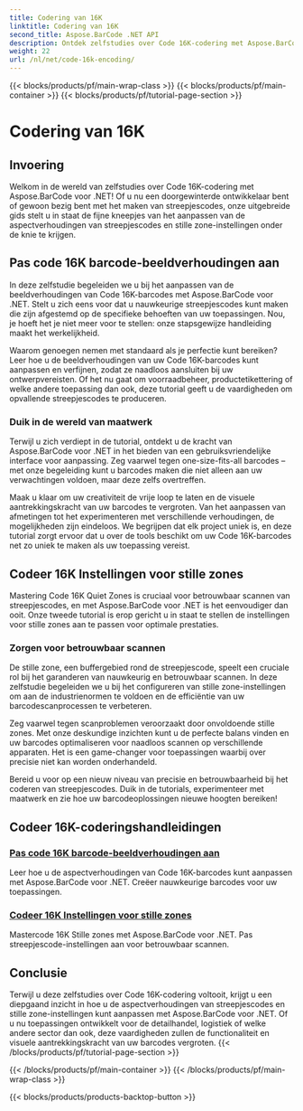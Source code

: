 ```yaml
---
title: Codering van 16K
linktitle: Codering van 16K
second_title: Aspose.BarCode .NET API
description: Ontdek zelfstudies over Code 16K-codering met Aspose.BarCode voor .NET. Pas de aspectverhoudingen van streepjescodes en stille zone-instellingen aan voor nauwkeurig en betrouwbaar scannen in uw toepassingen.
weight: 22
url: /nl/net/code-16k-encoding/
---
```


{{< blocks/products/pf/main-wrap-class >}}
{{< blocks/products/pf/main-container >}}
{{< blocks/products/pf/tutorial-page-section >}}

# Codering van 16K


## Invoering

Welkom in de wereld van zelfstudies over Code 16K-codering met Aspose.BarCode voor .NET! Of u nu een doorgewinterde ontwikkelaar bent of gewoon bezig bent met het maken van streepjescodes, onze uitgebreide gids stelt u in staat de fijne kneepjes van het aanpassen van de aspectverhoudingen van streepjescodes en stille zone-instellingen onder de knie te krijgen.

## Pas code 16K barcode-beeldverhoudingen aan

In deze zelfstudie begeleiden we u bij het aanpassen van de beeldverhoudingen van Code 16K-barcodes met Aspose.BarCode voor .NET. Stelt u zich eens voor dat u nauwkeurige streepjescodes kunt maken die zijn afgestemd op de specifieke behoeften van uw toepassingen. Nou, je hoeft het je niet meer voor te stellen: onze stapsgewijze handleiding maakt het werkelijkheid.

Waarom genoegen nemen met standaard als je perfectie kunt bereiken? Leer hoe u de beeldverhoudingen van uw Code 16K-barcodes kunt aanpassen en verfijnen, zodat ze naadloos aansluiten bij uw ontwerpvereisten. Of het nu gaat om voorraadbeheer, productetikettering of welke andere toepassing dan ook, deze tutorial geeft u de vaardigheden om opvallende streepjescodes te produceren.

### Duik in de wereld van maatwerk

Terwijl u zich verdiept in de tutorial, ontdekt u de kracht van Aspose.BarCode voor .NET in het bieden van een gebruiksvriendelijke interface voor aanpassing. Zeg vaarwel tegen one-size-fits-all barcodes – met onze begeleiding kunt u barcodes maken die niet alleen aan uw verwachtingen voldoen, maar deze zelfs overtreffen.

Maak u klaar om uw creativiteit de vrije loop te laten en de visuele aantrekkingskracht van uw barcodes te vergroten. Van het aanpassen van afmetingen tot het experimenteren met verschillende verhoudingen, de mogelijkheden zijn eindeloos. We begrijpen dat elk project uniek is, en deze tutorial zorgt ervoor dat u over de tools beschikt om uw Code 16K-barcodes net zo uniek te maken als uw toepassing vereist.

## Codeer 16K Instellingen voor stille zones

Mastering Code 16K Quiet Zones is cruciaal voor betrouwbaar scannen van streepjescodes, en met Aspose.BarCode voor .NET is het eenvoudiger dan ooit. Onze tweede tutorial is erop gericht u in staat te stellen de instellingen voor stille zones aan te passen voor optimale prestaties.

### Zorgen voor betrouwbaar scannen

De stille zone, een buffergebied rond de streepjescode, speelt een cruciale rol bij het garanderen van nauwkeurig en betrouwbaar scannen. In deze zelfstudie begeleiden we u bij het configureren van stille zone-instellingen om aan de industrienormen te voldoen en de efficiëntie van uw barcodescanprocessen te verbeteren.

Zeg vaarwel tegen scanproblemen veroorzaakt door onvoldoende stille zones. Met onze deskundige inzichten kunt u de perfecte balans vinden en uw barcodes optimaliseren voor naadloos scannen op verschillende apparaten. Het is een game-changer voor toepassingen waarbij over precisie niet kan worden onderhandeld.

Bereid u voor op een nieuw niveau van precisie en betrouwbaarheid bij het coderen van streepjescodes. Duik in de tutorials, experimenteer met maatwerk en zie hoe uw barcodeoplossingen nieuwe hoogten bereiken!
## Codeer 16K-coderingshandleidingen
### [Pas code 16K barcode-beeldverhoudingen aan](./code-16k-aspect-ratio-customization/)
Leer hoe u de aspectverhoudingen van Code 16K-barcodes kunt aanpassen met Aspose.BarCode voor .NET. Creëer nauwkeurige barcodes voor uw toepassingen.
### [Codeer 16K Instellingen voor stille zones](./code-16k-quiet-zone-settings/)
Mastercode 16K Stille zones met Aspose.BarCode voor .NET. Pas streepjescode-instellingen aan voor betrouwbaar scannen.

## Conclusie

Terwijl u deze zelfstudies over Code 16K-codering voltooit, krijgt u een diepgaand inzicht in hoe u de aspectverhoudingen van streepjescodes en stille zone-instellingen kunt aanpassen met Aspose.BarCode voor .NET. Of u nu toepassingen ontwikkelt voor de detailhandel, logistiek of welke andere sector dan ook, deze vaardigheden zullen de functionaliteit en visuele aantrekkingskracht van uw barcodes vergroten.
{{< /blocks/products/pf/tutorial-page-section >}}

{{< /blocks/products/pf/main-container >}}
{{< /blocks/products/pf/main-wrap-class >}}

{{< blocks/products/products-backtop-button >}}
